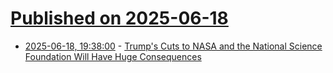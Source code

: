# [Published on 2025-06-18](index.md)

* [2025-06-18, 19:38:00](https://soylentnews.org/article.pl?sid=25/06/18/0120221&from=rss) - [Trump's Cuts to NASA and the National Science Foundation Will Have Huge Consequences](https://soylentnews.org/article.pl?sid=25/06/18/0120221&from=rss)
